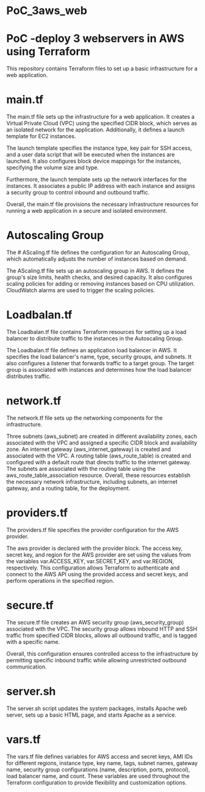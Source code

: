 # PoC_3aws_web
# PoC -deploy 3 webservers in AWS using Terraform 

This repository contains Terraform files to set up a basic infrastructure for a web application.

# main.tf
The main.tf file sets up the infrastructure for a web application. It creates a Virtual Private Cloud (VPC) using the specified CIDR block, which serves as an isolated network for the application. Additionally, it defines a launch template for EC2 instances.

The launch template specifies the instance type, key pair for SSH access, and a user data script that will be executed when the instances are launched. It also configures block device mappings for the instances, specifying the volume size and type.

Furthermore, the launch template sets up the network interfaces for the instances. It associates a public IP address with each instance and assigns a security group to control inbound and outbound traffic.

Overall, the main.tf file provisions the necessary infrastructure resources for running a web application in a secure and isolated environment.

# Autoscaling Group
The # AScaling.tf file defines the configuration for an Autoscaling Group, which automatically adjusts the number of instances based on demand.

The AScaling.tf file sets up an autoscaling group in AWS. It defines the group's size limits, health checks, and desired capacity. It also configures scaling policies for adding or removing instances based on CPU utilization. CloudWatch alarms are used to trigger the scaling policies.

# Loadbalan.tf
The Loadbalan.tf file contains Terraform resources for setting up a load balancer to distribute traffic to the instances in the Autoscaling Group.

The Loadbalan.tf file defines an application load balancer in AWS. It specifies the load balancer's name, type, security groups, and subnets. It also configures a listener that forwards traffic to a target group. The target group is associated with instances and determines how the load balancer distributes traffic.

# network.tf
The network.tf file sets up the networking components for the infrastructure.

Three subnets (aws_subnet) are created in different availability zones, each associated with the VPC and assigned a specific CIDR block and availability zone.
An internet gateway (aws_internet_gateway) is created and associated with the VPC.
A routing table (aws_route_table) is created and configured with a default route that directs traffic to the internet gateway.
The subnets are associated with the routing table using the aws_route_table_association resource.
Overall, these resources establish the necessary network infrastructure, including subnets, an internet gateway, and a routing table, for the deployment.

# providers.tf
The providers.tf file specifies the provider configuration for the AWS provider.

The aws provider is declared with the provider block.
The access key, secret key, and region for the AWS provider are set using the values from the variables var.ACCESS_KEY, var.SECRET_KEY, and var.REGION, respectively.
This configuration allows Terraform to authenticate and connect to the AWS API using the provided access and secret keys, and perform operations in the specified region.

# secure.tf
The secure.tf file creates an AWS security group (aws_security_group) associated with the VPC. The security group allows inbound HTTP and SSH traffic from specified CIDR blocks, allows all outbound traffic, and is tagged with a specific name.

Overall, this configuration ensures controlled access to the infrastructure by permitting specific inbound traffic while allowing unrestricted outbound communication.

# server.sh
The server.sh script updates the system packages, installs Apache web server, sets up a basic HTML page, and starts Apache as a service.
# vars.tf 
The vars.tf file defines variables for AWS access and secret keys, AMI IDs for different regions, instance type, key name, tags, subnet names, gateway name, security group configurations (name, description, ports, protocol), load balancer name, and count. These variables are used throughout the Terraform configuration to provide flexibility and customization options.
